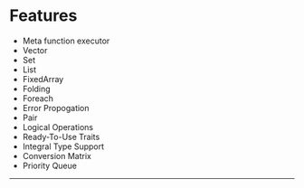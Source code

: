 # Features
- Meta function executor
- Vector
- Set
- List
- FixedArray
- Folding
- Foreach
- Error Propogation
- Pair
- Logical Operations
- Ready-To-Use Traits
- Integral Type Support
- Conversion Matrix
- Priority Queue
------------
